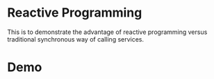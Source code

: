 # Reactive Programming

This is to demonstrate the advantage of reactive programming versus traditional synchronous way of calling services.

# Demo

